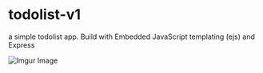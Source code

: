 # todolist-v1
a simple todolist app. Build with Embedded JavaScript templating (ejs) and Express

![Imgur Image](https://i.imgur.com/SdANYMY.png)
